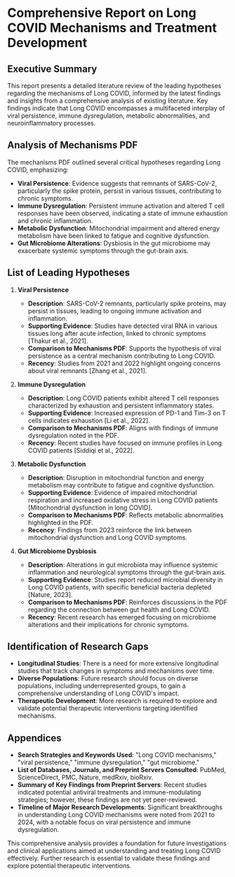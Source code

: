 # Comprehensive Report on Long COVID Mechanisms and Treatment Development

## Executive Summary
This report presents a detailed literature review of the leading hypotheses regarding the mechanisms of Long COVID, informed by the latest findings and insights from a comprehensive analysis of existing literature. Key findings indicate that Long COVID encompasses a multifaceted interplay of viral persistence, immune dysregulation, metabolic abnormalities, and neuroinflammatory processes.

## Analysis of Mechanisms PDF
The mechanisms PDF outlined several critical hypotheses regarding Long COVID, emphasizing:
- **Viral Persistence**: Evidence suggests that remnants of SARS-CoV-2, particularly the spike protein, persist in various tissues, contributing to chronic symptoms.
- **Immune Dysregulation**: Persistent immune activation and altered T cell responses have been observed, indicating a state of immune exhaustion and chronic inflammation.
- **Metabolic Dysfunction**: Mitochondrial impairment and altered energy metabolism have been linked to fatigue and cognitive dysfunction.
- **Gut Microbiome Alterations**: Dysbiosis in the gut microbiome may exacerbate systemic symptoms through the gut-brain axis.

## List of Leading Hypotheses

1. **Viral Persistence**  
   - **Description**: SARS-CoV-2 remnants, particularly spike proteins, may persist in tissues, leading to ongoing immune activation and inflammation.  
   - **Supporting Evidence**: Studies have detected viral RNA in various tissues long after acute infection, linked to chronic symptoms [Thakur et al., 2021].  
   - **Comparison to Mechanisms PDF**: Supports the hypothesis of viral persistence as a central mechanism contributing to Long COVID.  
   - **Recency**: Studies from 2021 and 2022 highlight ongoing concerns about viral remnants [Zhang et al., 2021].  

2. **Immune Dysregulation**  
   - **Description**: Long COVID patients exhibit altered T cell responses characterized by exhaustion and persistent inflammatory states.  
   - **Supporting Evidence**: Increased expression of PD-1 and Tim-3 on T cells indicates exhaustion [Li et al., 2022].  
   - **Comparison to Mechanisms PDF**: Aligns with findings of immune dysregulation noted in the PDF.  
   - **Recency**: Recent studies have focused on immune profiles in Long COVID patients [Siddiqi et al., 2022].  

3. **Metabolic Dysfunction**  
   - **Description**: Disruption in mitochondrial function and energy metabolism may contribute to fatigue and cognitive dysfunction.  
   - **Supporting Evidence**: Evidence of impaired mitochondrial respiration and increased oxidative stress in Long COVID patients [Mitochondrial dysfunction in long COVID].  
   - **Comparison to Mechanisms PDF**: Reflects metabolic abnormalities highlighted in the PDF.  
   - **Recency**: Findings from 2023 reinforce the link between mitochondrial dysfunction and Long COVID symptoms.  

4. **Gut Microbiome Dysbiosis**  
   - **Description**: Alterations in gut microbiota may influence systemic inflammation and neurological symptoms through the gut-brain axis.  
   - **Supporting Evidence**: Studies report reduced microbial diversity in Long COVID patients, with specific beneficial bacteria depleted [Nature, 2023].  
   - **Comparison to Mechanisms PDF**: Reinforces discussions in the PDF regarding the connection between gut health and Long COVID.  
   - **Recency**: Recent research has emerged focusing on microbiome alterations and their implications for chronic symptoms.  

## Identification of Research Gaps
- **Longitudinal Studies**: There is a need for more extensive longitudinal studies that track changes in symptoms and mechanisms over time.
- **Diverse Populations**: Future research should focus on diverse populations, including underrepresented groups, to gain a comprehensive understanding of Long COVID's impact.
- **Therapeutic Development**: More research is required to explore and validate potential therapeutic interventions targeting identified mechanisms.

## Appendices
- **Search Strategies and Keywords Used**: "Long COVID mechanisms," "viral persistence," "immune dysregulation," "gut microbiome."
- **List of Databases, Journals, and Preprint Servers Consulted**: PubMed, ScienceDirect, PMC, Nature, medRxiv, bioRxiv.
- **Summary of Key Findings from Preprint Servers**: Recent studies indicated potential antiviral treatments and immune-modulating strategies; however, these findings are not yet peer-reviewed.
- **Timeline of Major Research Developments**: Significant breakthroughs in understanding Long COVID mechanisms were noted from 2021 to 2024, with a notable focus on viral persistence and immune dysregulation. 

This comprehensive analysis provides a foundation for future investigations and clinical applications aimed at understanding and treating Long COVID effectively. Further research is essential to validate these findings and explore potential therapeutic interventions.